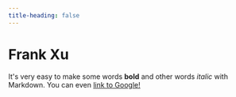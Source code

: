 ```yaml
---
title-heading: false
---
```


# Frank Xu
It's very easy to make some words **bold** and other words *italic* with Markdown. You can even [link to Google!](http://google.com)
